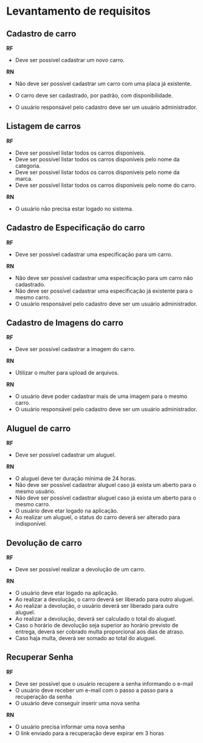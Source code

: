# Levantamento de requisitos

## Cadastro de carro

**RF**

- Deve ser possível cadastrar um novo carro.

**RN**

- Não deve ser possível cadastrar um carro com uma placa já existente.
<!-- - Não deve ser possível alterar a placa de um carro já cadastrado. -->
- O carro deve ser cadastrado, por padrão, com disponibilidade.

* O usuário responsável pelo cadastro deve ser um usuário administrador.

## Listagem de carros

**RF**

- Deve ser possível listar todos os carros disponíveis.
- Deve ser possível listar todos os carros disponíveis pelo nome da categoria.
- Deve ser possível listar todos os carros disponíveis pelo nome da marca.
- Deve ser possível listar todos os carros disponíveis pelo nome do carro.

**RN**

- O usuário não precisa estar logado no sistema.

## Cadastro de Especificação do carro

**RF**

- Deve ser possível cadastrar uma especificação para um carro.
<!-- - Deve ser possível listar todas as especificações.
- Deve ser possível listar os carros. -->

**RN**

- Não deve ser possível cadastrar uma especificação para um carro não cadastrado.
- Não deve ser possível cadastrar uma especificação já existente para o mesmo carro.
- O usuário responsável pelo cadastro deve ser um usuário administrador.

## Cadastro de Imagens do carro

**RF**

- Deve ser possível cadastrar a imagem do carro.

**RN**

- Utilizar o multer para upload de arquivos.

**RN**

- O usuário deve poder cadastrar mais de uma imagem para o mesmo carro.
- O usuário responsável pelo cadastro deve ser um usuário administrador.

## Aluguel de carro

**RF**

- Deve ser possível cadastrar um aluguel.

**RN**

- O aluguel deve ter duração mínima de 24 horas.
- Não deve ser possível cadastrar aluguel caso já exista um aberto para o mesmo usuário.
- Não deve ser possível cadastrar aluguel caso já exista um aberto para o mesmo carro.
- O usuário deve etar logado na aplicação.
- Ao realizar um aluguel, o status do carro deverá ser alterado para indisponível.

## Devolução de carro

**RF**

- Deve ser possível realizar a devolução de um carro.

**RN**

- O usuário deve etar logado na aplicação.
- Ao realizar a devolução, o carro deverá ser liberado para outro aluguel.
- Ao realizar a devolução, o usuário deverá ser liberado para outro aluguel.
- Ao realizar a devolução, deverá ser calculado o total do aluguel.
- Caso o horário de devolução seja superior ao horário previsto de entrega, deverá ser cobrado multa proporcional aos dias de atraso.
- Caso haja multa, deverá ser somado ao total do aluguel.

## Recuperar Senha

**RF**

- Deve ser possível que o usuário recupere a senha informando o e-mail
- O usuário deve receber um e-mail com o passo a passo para a recuperação da senha
- O usuário deve conseguir inserir uma nova senha

**RN**

- O usuário precisa informar uma nova senha
- O link enviado para a recuperação deve expirar em 3 horas
